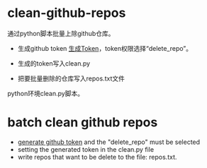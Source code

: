 # clean-github-repos

通过python脚本批量上除github仓库。

- 生成github token
[生成Token](https://github.com/settings/tokens/new)，token权限选择“delete_repo”。

- 生成的token写入clean.py

- 把要批量删除的仓库写入repos.txt文件

python环境clean.py脚本。

# batch clean github repos

- [generate github token](https://github.com/settings/tokens/new) and the "delete_repo" must be selected
- setting the generated token in the clean.py file
- write repos that want to be delete to the file: repos.txt.
